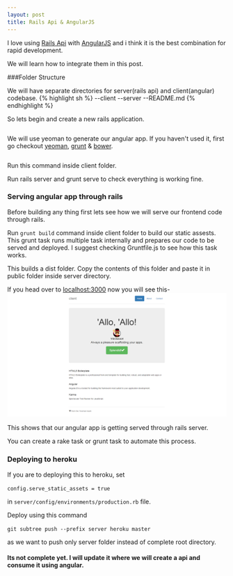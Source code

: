 ```yaml
---
layout: post
title: Rails Api & AngularJS
---
```


I love using [Rails Api](https://github.com/rails-api/rails-api) with [AngularJS](https://angularjs.org/) and i think it is the best combination for rapid development.

We will learn how to integrate them in this post.

###Folder Structure

We will have separate directories for server(rails api) and client(angular) codebase.
{% highlight sh %}
--client
--server
--README.md
{% endhighlight %}

So lets begin and create a new rails application.

```rails-api new server --skip-sprockets
```

We will use yeoman to generate our angular app. If you haven't used it, first go checkout [yeoman](http://yeoman.io/), [grunt](http://gruntjs.com/) & [bower](http://bower.io/).

```yo angular client
```

Run this command inside client folder.

Run rails server and grunt serve to check everything is working fine.

### Serving angular app through rails
Before building any thing first lets see how we will serve our frontend code through rails.

Run ```grunt build``` command inside client folder to build our static assests.
This grunt task runs multiple task internally and prepares our code to be served and deployed.
I suggest checking Gruntfile.js to see how this task works.

This builds a dist folder. Copy the contents of this folder and paste it in public folder inside server directory.

If you head over to [localhost:3000]() now you will see this-
![](assets/rails-angular-blog.png)

This shows that our angular app is getting served through rails server.

You can create a rake task or grunt task to automate this process.

### Deploying to heroku
If you are to deploying this to heroku, set

```config.serve_static_assets = true```

in ```server/config/environments/production.rb``` file.

Deploy using this command

```git subtree push --prefix server heroku master```

as we want to push only server folder instead of complete root directory.

#### Its not complete yet. I will update it where we will create a api and consume it using angular.
